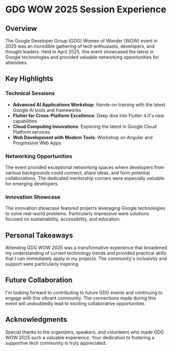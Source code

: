 # GDG WOW 2025 Session Experience

## Overview
The Google Developer Group (GDG) Women of Wonder (WOW) event in 2025 was an incredible gathering of tech enthusiasts, developers, and thought leaders. Held in April 2025, this event showcased the latest in Google technologies and provided valuable networking opportunities for attendees.

## Key Highlights

### Technical Sessions
- **Advanced AI Applications Workshop**: Hands-on training with the latest Google AI tools and frameworks
- **Flutter for Cross-Platform Excellence**: Deep dive into Flutter 4.0's new capabilities
- **Cloud Computing Innovations**: Exploring the latest in Google Cloud Platform services
- **Web Development with Modern Tools**: Workshop on Angular and Progressive Web Apps

### Networking Opportunities
The event provided exceptional networking spaces where developers from various backgrounds could connect, share ideas, and form potential collaborations. The dedicated mentorship corners were especially valuable for emerging developers.

### Innovation Showcase
The innovation showcase featured projects leveraging Google technologies to solve real-world problems. Particularly impressive were solutions focused on sustainability, accessibility, and education.

## Personal Takeaways
Attending GDG WOW 2025 was a transformative experience that broadened my understanding of current technology trends and provided practical skills that I can immediately apply in my projects. The community's inclusivity and support were particularly inspiring.

## Future Collaboration
I'm looking forward to contributing to future GDG events and continuing to engage with this vibrant community. The connections made during this event will undoubtedly lead to exciting collaborative opportunities.

## Acknowledgments
Special thanks to the organizers, speakers, and volunteers who made GDG WOW 2025 such a valuable experience. Your dedication to fostering a supportive tech community is truly appreciated.
